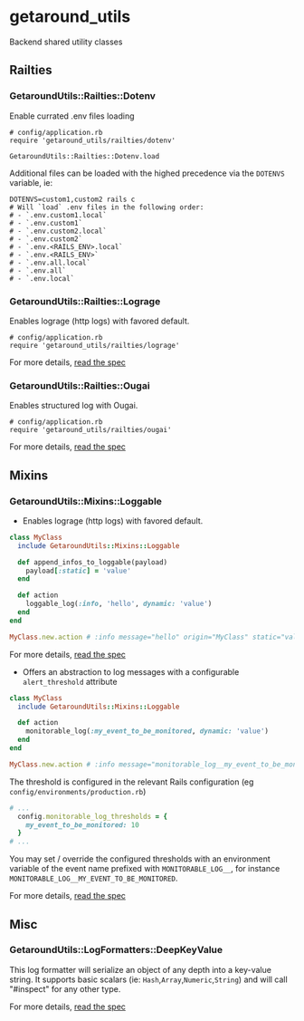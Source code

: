 # getaround_utils

Backend shared utility classes

## Railties

### GetaroundUtils::Railties::Dotenv

Enable currated .env files loading
```
# config/application.rb
require 'getaround_utils/railties/dotenv'

GetaroundUtils::Railties::Dotenv.load
```

Additional files can be loaded with the highed precedence via the `DOTENVS` variable, ie:
```
DOTENVS=custom1,custom2 rails c
# Will `load` .env files in the following order:
# - `.env.custom1.local`
# - `.env.custom1`
# - `.env.custom2.local`
# - `.env.custom2`
# - `.env.<RAILS_ENV>.local`
# - `.env.<RAILS_ENV>`
# - `.env.all.local`
# - `.env.all`
# - `.env.local`
```

### GetaroundUtils::Railties::Lograge

Enables lograge (http logs) with favored default.
```
# config/application.rb
require 'getaround_utils/railties/lograge'
```

For more details, [read the spec](spec/getaround_utils/railties/lograge_spec.rb)

### GetaroundUtils::Railties::Ougai

Enables structured log with Ougai.
```
# config/application.rb
require 'getaround_utils/railties/ougai'
```

For more details, [read the spec](spec/getaround_utils/railties/ougai_spec.rb)

## Mixins

### GetaroundUtils::Mixins::Loggable

- Enables lograge (http logs) with favored default.
```ruby
class MyClass
  include GetaroundUtils::Mixins::Loggable

  def append_infos_to_loggable(payload)
    payload[:static] = 'value'
  end

  def action
    loggable_log(:info, 'hello', dynamic: 'value')
  end
end

MyClass.new.action # :info message="hello" origin="MyClass" static="value" dynamic="value"

```

For more details, [read the spec](spec/getaround_utils/mixins/loggable_spec.rb)

- Offers an abstraction to log messages with a configurable `alert_threshold` attribute

```ruby
class MyClass
  include GetaroundUtils::Mixins::Loggable

  def action
    monitorable_log(:my_event_to_be_monitored, dynamic: 'value')
  end
end

MyClass.new.action # :info message="monitorable_log__my_event_to_be_monitored" origin="MyClass" dynamic="value", threshold=10
```
The threshold is configured in the relevant Rails configuration (eg `config/environments/production.rb`)
```ruby
# ...
  config.monitorable_log_thresholds = {
    my_event_to_be_monitored: 10
  }
# ...
```
You may set / override the configured thresholds with an environment variable of the event name prefixed with `MONITORABLE_LOG__`, for instance `MONITORABLE_LOG__MY_EVENT_TO_BE_MONITORED`.

For more details, [read the spec](spec/getaround_utils/mixins/loggable_spec.rb#L171)

## Misc

### GetaroundUtils::LogFormatters::DeepKeyValue

This log formatter will serialize an object of any depth into a key-value string.
It supports basic scalars (ie: `Hash`,`Array`,`Numeric`,`String`) and will call "#inspect" for any other type.

For more details, [read the spec](spec/getaround_utils/log_formatters/deep_key_value_spec.rb)


